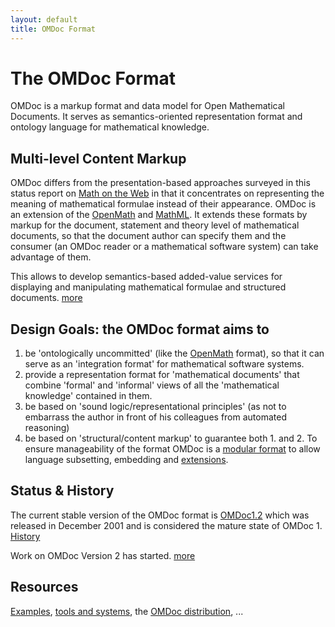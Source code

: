 ```yaml
---
layout: default
title: OMDoc Format
---
```

# The OMDoc Format

OMDoc is a markup format and data model for Open Mathematical Documents. It serves as semantics-oriented representation format and ontology language for mathematical knowledge.
 
## Multi-level Content Markup
 
OMDoc differs from the presentation-based approaches surveyed in this status report on
[Math on the Web](http://www.dessci.com/en/reference/webmath/) in that it
concentrates on representing the meaning of mathematical formulae instead of their
appearance. OMDoc is an extension of the [OpenMath](http://www.openmath.org) and
[MathML](http://www.w3.org/TR/MathML3/). It extends these formats by markup for the
document, statement and theory level of mathematical documents, so that the document
author can specify them and the consumer (an OMDoc reader or a mathematical software
system) can take advantage of them.

This allows to develop semantics-based added-value services for displaying and manipulating mathematical formulae and structured documents. [more](../toolsprojects)
 
## Design Goals: the OMDoc format aims to

1. be 'ontologically uncommitted' (like the [OpenMath](http://www.openmath.org) format), so that it can serve as an 'integration format' for mathematical software systems. 
2. provide a representation format for 'mathematical documents' that combine 'formal' and 'informal' views of all the 'mathematical knowledge' contained in them. 
3. be based on 'sound logic/representational principles' (as not to embarrass the author in front of his colleagues from automated reasoning) 
4. be based on 'structural/content markup' to guarantee both 1. and 2. To ensure manageability of the format OMDoc is a [modular format](../modules) to allow language subsetting, embedding and [extensions](../extensions). 
 
## Status & History
 
The current stable version of the OMDoc format is [OMDoc1.2](../distribution) which was released in December 2001 and is considered the mature state of OMDoc 1. [History](../history)

Work on OMDoc Version 2 has started. [more](../development)
 
## Resources
 
[Examples](../examples), [tools and systems](../toolsprojects), the [OMDoc distribution](../distribution), ...

